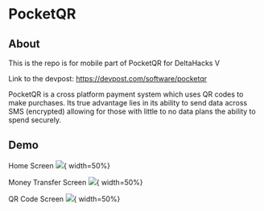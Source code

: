 # PocketQR

## About
This is the repo is for mobile part of PocketQR for DeltaHacks V

Link to the devpost: https://devpost.com/software/pocketqr

PocketQR is a cross platform payment system which uses QR codes to make purchases. 
Its true advantage lies in its ability to send data across SMS (encrypted) allowing for those with little to no data plans the ability to spend securely.

## Demo

Home Screen
![](https://challengepost-s3-challengepost.netdna-ssl.com/photos/production/software_photos/000/751/104/datas/original.png){ width=50%}

Money Transfer Screen
![](https://challengepost-s3-challengepost.netdna-ssl.com/photos/production/software_photos/000/751/106/datas/original.png){ width=50%}

QR Code Screen
![](https://challengepost-s3-challengepost.netdna-ssl.com/photos/production/software_photos/000/751/103/datas/original.png){ width=50%}
